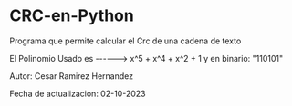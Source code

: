 # CRC-en-Python
 Programa que permite calcular el Crc de una cadena de texto
 
 El Polinomio Usado es ------>  x^5 + x^4 + x^2 + 1 y en binario: "110101" 

 

Autor: Cesar Ramirez Hernandez

Fecha de actualizacion: 02-10-2023
